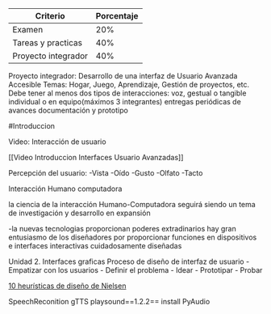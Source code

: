 | Criterio            | Porcentaje |
| ------------------- | ---------- |
| Examen              | 20%       |
| Tareas y practicas  | 40%      |
| Proyecto integrador | 40%     |

Proyecto integrador:
Desarrollo de una interfaz de Usuario Avanzada Accesible
Temas: Hogar, Juego, Aprendizaje, Gestión de proyectos, etc.
Debe tener al menos dos tipos de interacciones: voz, gestual o tangible
individual o en equipo(máximos 3 integrantes)
entregas periódicas de avances
documentación y prototipo

#Introduccion 

Video:
Interacción de usuario 

[[Video Introduccion Interfaces Usuario Avanzadas]]


Percepción del usuario:
	-Vista
	-Oído
	-Gusto
	-Olfato
	-Tacto

Interacción Humano computadora

la ciencia de la interacción Humano-Computadora seguirá siendo un tema de investigación y desarrollo en expansión

-la nuevas tecnologias proporcionan poderes extradinarios
hay gran entusiasmo de los diseñadores por proporcionar funciones en dispositivos e interfaces interactivas cuidadosamente diseñadas


Unidad 2.
Interfaces graficas
Proceso de diseño de interfaz de usuario
	- Empatizar con los usuarios
	- Definir el problema
	- Idear
	- Prototipar
	- Probar

[10 heurísticas de diseño de Nielsen](https://www.nngroup.com/articles/ten-usability-heuristics)


SpeechReconition
gTTS
playsound==1.2.2==
install PyAudio

